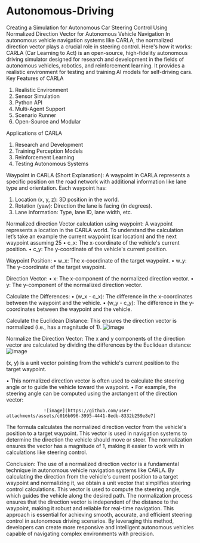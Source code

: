 # Autonomous-Driving
Creating a Simulation for Autonomous Car
Steering Control Using Normalized Direction Vector for Autonomous Vehicle Navigation
In autonomous vehicle navigation systems like CARLA, the normalized direction vector plays a crucial role in steering control. Here's how it works:
CARLA (Car Learning to Act) is an open-source, high-fidelity autonomous driving simulator designed for research and development in the fields of autonomous vehicles, robotics, and reinforcement learning. It provides a realistic environment for testing and training AI models for self-driving cars.
Key Features of CARLA
1. Realistic Environment
2. Sensor Simulation
3. Python API
4. Multi-Agent Support
5. Scenario Runner
6. Open-Source and Modular

Applications of CARLA
1. Research and Development
2. Training Perception Models
3. Reinforcement Learning
4. Testing Autonomous Systems


Waypoint in CARLA (Short Explanation):
A waypoint in CARLA represents a specific position on the road network with additional information like lane type and orientation.
Each waypoint has:
1. Location (x, y, z): 3D position in the world.
2. Rotation (yaw): Direction the lane is facing (in degrees).
3. Lane information: Type, lane ID, lane width, etc.

Normalized direction Vector calculation using waypoint:
A waypoint represents a location in the CARLA world. To understand the calculation let’s take an example the current waypoint (car location) and the next waypoint assuming 25 
•	c_x: The x-coordinate of the vehicle's current position.
•	c_y: The y-coordinate of the vehicle's current position.

 Waypoint Position:
•	w_x: The x-coordinate of the target waypoint.
•	w_y: The y-coordinate of the target waypoint.

Direction Vector:
•	x: The x-component of the normalized direction vector.
•	y: The y-component of the normalized direction vector.

Calculate the Differences:
•	(w_x - c_x): The difference in the x-coordinates between the waypoint and the vehicle.
•	(w_y - c_y): The difference in the y-coordinates between the waypoint and the vehicle.

Calculate the Euclidean Distance:
This ensures the direction vector is normalized (i.e., has a magnitude of 1).
           ![image](https://github.com/user-attachments/assets/be3b5942-06c8-428a-b610-165e5577c019)




Normalize the Direction Vector:
The x and y components of the direction vector are calculated by dividing the differences by the Euclidean distance:
![image](https://github.com/user-attachments/assets/0874ef63-ec0b-4090-b531-1257e49ca564)

 


(x, y) is a unit vector pointing from the vehicle's current position to the target waypoint.

•	This normalized direction vector is often used to calculate the steering angle or to guide the vehicle toward the waypoint.
•	For example, the steering angle can be computed using the arctangent of the direction vector:
                 
                  ![image](https://github.com/user-attachments/assets/c016b096-3995-4441-8edb-8332b259e8e7)
                 



The formula calculates the normalized direction vector from the vehicle's position to a target waypoint. This vector is used in navigation systems to determine the direction the vehicle should move or steer. The normalization ensures the vector has a magnitude of 1, making it easier to work with in calculations like steering control.

Conclusion:
The use of a normalized direction vector is a fundamental technique in autonomous vehicle navigation systems like CARLA. By calculating the direction from the vehicle's current position to a target waypoint and normalizing it, we obtain a unit vector that simplifies steering control calculations. This vector is used to compute the steering angle, which guides the vehicle along the desired path.
The normalization process ensures that the direction vector is independent of the distance to the waypoint, making it robust and reliable for real-time navigation. This approach is essential for achieving smooth, accurate, and efficient steering control in autonomous driving scenarios. By leveraging this method, developers can create more responsive and intelligent autonomous vehicles capable of navigating complex environments with precision.
